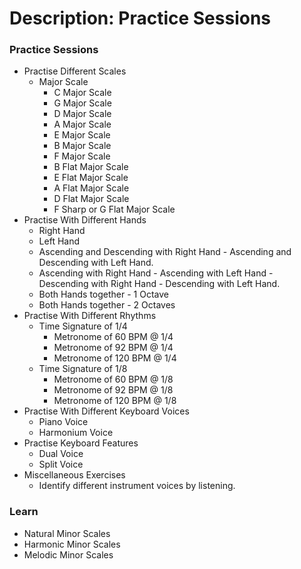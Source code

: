 # Description: Practice Sessions

### Practice Sessions
* Practise Different Scales
    - Major Scale
        - C Major Scale
        - G Major Scale
        - D Major Scale
        - A Major Scale
        - E Major Scale
        - B Major Scale
        - F Major Scale
        - B Flat Major Scale
        - E Flat Major Scale
        - A Flat Major Scale
        - D Flat Major Scale
        - F Sharp or G Flat Major Scale
* Practise With Different Hands
    - Right Hand
    - Left Hand
    - Ascending and Descending with Right Hand - Ascending and Descending with Left Hand.
    - Ascending with Right Hand - Ascending with Left Hand - Descending with Right Hand - Descending with Left Hand.
    - Both Hands together - 1 Octave
    - Both Hands together - 2 Octaves
* Practise With Different Rhythms
    - Time Signature of 1/4
        - Metronome of 60 BPM @ 1/4
        - Metronome of 92 BPM @ 1/4
        - Metronome of 120 BPM @ 1/4
    - Time Signature of 1/8
        - Metronome of 60 BPM @ 1/8
        - Metronome of 92 BPM @ 1/8
        - Metronome of 120 BPM @ 1/8
* Practise With Different Keyboard Voices
    - Piano Voice
    - Harmonium Voice
* Practise Keyboard Features
    - Dual Voice
    - Split Voice
* Miscellaneous Exercises
    - Identify different instrument voices by listening.

### Learn
* Natural Minor Scales
* Harmonic Minor Scales
* Melodic Minor Scales

